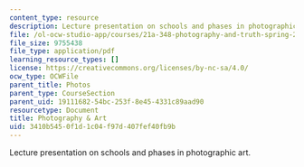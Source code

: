 ```yaml
---
content_type: resource
description: Lecture presentation on schools and phases in photographic art.
file: /ol-ocw-studio-app/courses/21a-348-photography-and-truth-spring-2008/3410b5450f1d1c04f97d407fef40fb9b_MIT21A_348S08_schools.pdf
file_size: 9755438
file_type: application/pdf
learning_resource_types: []
license: https://creativecommons.org/licenses/by-nc-sa/4.0/
ocw_type: OCWFile
parent_title: Photos
parent_type: CourseSection
parent_uid: 19111682-54bc-253f-8e45-4331c89aad90
resourcetype: Document
title: Photography & Art
uid: 3410b545-0f1d-1c04-f97d-407fef40fb9b
---
```

Lecture presentation on schools and phases in photographic art.